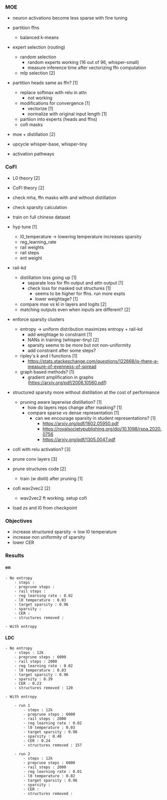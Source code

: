 ### MOE

- neuron activations become less sparse with fine tuning

- partition ffns
	- balanced k-means

- expert selection (routing)
	- random selection
		- random experts working (16 out of 96, whisper-small)
		- measure inference time after vectorizing ffn computation
	- mlp selection [2]

- partition heads same as ffn?  [1]
	- replace softmax with relu in attn
		- not working
	- modifications for convergence [1]
		- vectorize [1]
		- normalize with original input length [1]
	- partiion into experts (heads and ffns)
	- cofi masks

- moe + distillation  [2]

- upcycle whisper-base, whisper-tiny

- activation pathways


### CoFI

- L0 theory [2]
- CoFI theory [2]

- check mha, ffn masks with and without distillation
- check sparsity calculation

- train on full chinese dataset

- hyp tune [1]
	- l0_temperature -> lowering temperature increases sparsity
	- reg_learning_rate
	- rail weights
	- rail steps
	- ent weight

- rail-kd
	- distillation loss going up [1]
		- separate loss for ffn output and attn output [1]
		- check loss for masked out structures [1]
			- seems to be higher for ffns. run more expts
			- lower weightage?  [1]
	- compare mse vs kl in layers and logits [2]
	- matching outputs even when inputs are different? [2]

- enforce sparsity clusters 
	- entropy -> uniform distribution maximizes entropy + rail-kd
		- add weightage to constraint [1]
		- NANs in training (whisper-tiny) [2]
		- sparsity seems to be more but not non-uniformity
		- add constraint after some steps?
	- ripley's k and l functions  [1]
		- https://stats.stackexchange.com/questions/122668/is-there-a-measure-of-evenness-of-spread
	- graph based methods?  [1]
		- gradient amplification in graphs (https://arxiv.org/pdf/2006.10560.pdf)

- structured sparsity more without distillation at the cost of performance
	- pruning aware layerwise distillation? [1]
		- how do layers reps change after masking? [1]
		- compare sparse vs dense representation [1]
			- can we encourage sparsity in student representations? [1]
				- https://arxiv.org/pdf/1602.05950.pdf
				- https://royalsocietypublishing.org/doi/10.1098/rspa.2020.0756
				- https://arxiv.org/pdf/1305.0047.pdf

- cofi with relu activation? [3]

- prune conv layers [3]

- prune structures code [2]
	- train (w distil) after pruning [1]

- cofi wav2vec2 [2]
	- wav2vec2 ft working. setup cofi 

- load zs and l0 from checkpoint


### Objectives

- increase structured sparsity -> low l0 temperature
- increase non uniformity of sparsity
- lower CER


### Results


#### en

	- No entropy
		- steps : 
		- preprune steps : 
		- rail steps : 
		- reg learning rate : 0.02
		- l0 temperature : 0.03
		- target sparsity : 0.96
		- sparsity :
		- CER :
		- structures removed :

	- With entropy

#### LDC

	- No entropy
		- steps : 12k
		- preprune steps : 6000
		- rail steps : 2000
		- reg learning rate : 0.02
		- l0 temperature : 0.03
		- target sparsity : 0.96
		- sparsity : 0.39
		- CER : 0.23
		- structures removed : 120

	- With entropy

		- run 1
			- steps : 12k
			- preprune steps : 6000
			- rail steps : 2000
			- reg learning rate : 0.02
			- l0 temperature : 0.03
			- target sparsity : 0.96
			- sparsity : 0.40
			- CER : 0.24
			- structures removed : 157

		- run 2
			- steps : 12k
			- preprune steps : 6000
			- rail steps : 2000
			- reg learning rate : 0.01
			- l0 temperature : 0.02
			- target sparsity : 0.96
			- sparsity :
			- CER :
			- structures removed :